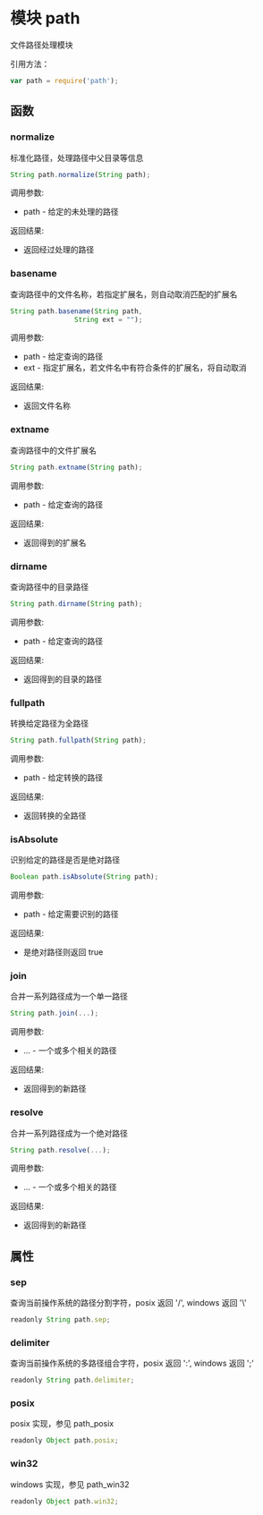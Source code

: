 # 模块 path
文件路径处理模块

引用方法：
```JavaScript
var path = require('path');
```
## 函数
        
### normalize
标准化路径，处理路径中父目录等信息
```JavaScript
String path.normalize(String path);
```

调用参数:
* path - 给定的未处理的路径

返回结果:
* 返回经过处理的路径

### basename
查询路径中的文件名称，若指定扩展名，则自动取消匹配的扩展名
```JavaScript
String path.basename(String path,
                String ext = "");
```

调用参数:
* path - 给定查询的路径
* ext - 指定扩展名，若文件名中有符合条件的扩展名，将自动取消

返回结果:
* 返回文件名称

### extname
查询路径中的文件扩展名
```JavaScript
String path.extname(String path);
```

调用参数:
* path - 给定查询的路径

返回结果:
* 返回得到的扩展名

### dirname
查询路径中的目录路径
```JavaScript
String path.dirname(String path);
```

调用参数:
* path - 给定查询的路径

返回结果:
* 返回得到的目录的路径

### fullpath
转换给定路径为全路径
```JavaScript
String path.fullpath(String path);
```

调用参数:
* path - 给定转换的路径

返回结果:
* 返回转换的全路径

### isAbsolute
识别给定的路径是否是绝对路径
```JavaScript
Boolean path.isAbsolute(String path);
```

调用参数:
* path - 给定需要识别的路径

返回结果:
* 是绝对路径则返回 true

### join
合并一系列路径成为一个单一路径
```JavaScript
String path.join(...);
```

调用参数:
* ... - 一个或多个相关的路径

返回结果:
* 返回得到的新路径

### resolve
合并一系列路径成为一个绝对路径
```JavaScript
String path.resolve(...);
```

调用参数:
* ... - 一个或多个相关的路径

返回结果:
* 返回得到的新路径

## 属性
        
### sep
查询当前操作系统的路径分割字符，posix 返回 &#39;/&#39;, windows 返回  &#39;\\&#39;
```JavaScript
readonly String path.sep;
```

### delimiter
查询当前操作系统的多路径组合字符，posix 返回 &#39;:&#39;, windows 返回  &#39;;&#39;
```JavaScript
readonly String path.delimiter;
```

### posix
posix 实现，参见 path_posix
```JavaScript
readonly Object path.posix;
```

### win32
windows 实现，参见 path_win32
```JavaScript
readonly Object path.win32;
```

